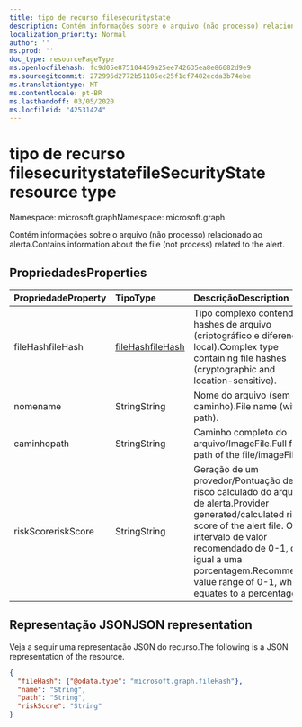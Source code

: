 ```yaml
---
title: tipo de recurso filesecuritystate
description: Contém informações sobre o arquivo (não processo) relacionado ao alerta.
localization_priority: Normal
author: ''
ms.prod: ''
doc_type: resourcePageType
ms.openlocfilehash: fc9d05e875104469a25ee742635ea8e86682d9e9
ms.sourcegitcommit: 272996d2772b51105ec25f1cf7482ecda3b74ebe
ms.translationtype: MT
ms.contentlocale: pt-BR
ms.lasthandoff: 03/05/2020
ms.locfileid: "42531424"
---
```

# <a name="filesecuritystate-resource-type"></a><span data-ttu-id="ef761-103">tipo de recurso filesecuritystate</span><span class="sxs-lookup"><span data-stu-id="ef761-103">fileSecurityState resource type</span></span>

<span data-ttu-id="ef761-104">Namespace: microsoft.graph</span><span class="sxs-lookup"><span data-stu-id="ef761-104">Namespace: microsoft.graph</span></span>

<span data-ttu-id="ef761-105">Contém informações sobre o arquivo (não processo) relacionado ao alerta.</span><span class="sxs-lookup"><span data-stu-id="ef761-105">Contains information about the file (not process) related to the alert.</span></span>

## <a name="properties"></a><span data-ttu-id="ef761-106">Propriedades</span><span class="sxs-lookup"><span data-stu-id="ef761-106">Properties</span></span>

| <span data-ttu-id="ef761-107">Propriedade</span><span class="sxs-lookup"><span data-stu-id="ef761-107">Property</span></span>   | <span data-ttu-id="ef761-108">Tipo</span><span class="sxs-lookup"><span data-stu-id="ef761-108">Type</span></span>|<span data-ttu-id="ef761-109">Descrição</span><span class="sxs-lookup"><span data-stu-id="ef761-109">Description</span></span>|
|:---------------|:--------|:----------|
|<span data-ttu-id="ef761-110">fileHash</span><span class="sxs-lookup"><span data-stu-id="ef761-110">fileHash</span></span>|[<span data-ttu-id="ef761-111">fileHash</span><span class="sxs-lookup"><span data-stu-id="ef761-111">fileHash</span></span>](filehash.md)|<span data-ttu-id="ef761-112">Tipo complexo contendo hashes de arquivo (criptográfico e diferencia local).</span><span class="sxs-lookup"><span data-stu-id="ef761-112">Complex type containing file hashes (cryptographic and location-sensitive).</span></span>|
|<span data-ttu-id="ef761-113">nome</span><span class="sxs-lookup"><span data-stu-id="ef761-113">name</span></span>|<span data-ttu-id="ef761-114">String</span><span class="sxs-lookup"><span data-stu-id="ef761-114">String</span></span>|<span data-ttu-id="ef761-115">Nome do arquivo (sem o caminho).</span><span class="sxs-lookup"><span data-stu-id="ef761-115">File name (without path).</span></span>|
|<span data-ttu-id="ef761-116">caminho</span><span class="sxs-lookup"><span data-stu-id="ef761-116">path</span></span>|<span data-ttu-id="ef761-117">String</span><span class="sxs-lookup"><span data-stu-id="ef761-117">String</span></span>|<span data-ttu-id="ef761-118">Caminho completo do arquivo/ImageFile.</span><span class="sxs-lookup"><span data-stu-id="ef761-118">Full file path of the file/imageFile.</span></span>|
|<span data-ttu-id="ef761-119">riskScore</span><span class="sxs-lookup"><span data-stu-id="ef761-119">riskScore</span></span>|<span data-ttu-id="ef761-120">String</span><span class="sxs-lookup"><span data-stu-id="ef761-120">String</span></span>|<span data-ttu-id="ef761-121">Geração de um provedor/Pontuação de risco calculado do arquivo de alerta.</span><span class="sxs-lookup"><span data-stu-id="ef761-121">Provider generated/calculated risk score of the alert file.</span></span> <span data-ttu-id="ef761-122">O intervalo de valor recomendado de 0-1, que é igual a uma porcentagem.</span><span class="sxs-lookup"><span data-stu-id="ef761-122">Recommended value range of 0-1, which equates to a percentage.</span></span>|

## <a name="json-representation"></a><span data-ttu-id="ef761-123">Representação JSON</span><span class="sxs-lookup"><span data-stu-id="ef761-123">JSON representation</span></span>

<span data-ttu-id="ef761-124">Veja a seguir uma representação JSON do recurso.</span><span class="sxs-lookup"><span data-stu-id="ef761-124">The following is a JSON representation of the resource.</span></span>

<!-- {
  "blockType": "resource",
  "optionalProperties": [

  ],
  "@odata.type": "microsoft.graph.fileSecurityState"
}-->

```json
{
  "fileHash": {"@odata.type": "microsoft.graph.fileHash"},
  "name": "String",
  "path": "String",
  "riskScore": "String"
}

```

<!-- uuid: 8fcb5dbc-d5aa-4681-8e31-b001d5168d79
2015-10-25 14:57:30 UTC -->
<!-- {
  "type": "#page.annotation",
  "description": "fileSecurityState resource",
  "keywords": "",
  "section": "documentation",
  "tocPath": ""
}-->
